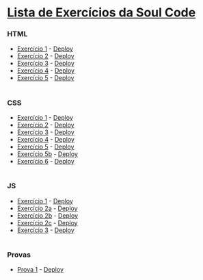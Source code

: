 # [Lista de Exercícios da Soul Code](https://lista-ex.herokuapp.com/index.html)
### HTML
* [Exercício 1](https://github.com/alvaroaxsmith/exerciciosSoulcode/tree/main/html/ex1) - [Deploy](https://lista-ex.herokuapp.com/html/ex1/index.html)
* [Exercício 2](https://github.com/alvaroaxsmith/exerciciosSoulcode/tree/main/html/ex2) - [Deploy](https://lista-ex.herokuapp.com/html/ex2/index.html)
* [Exercício 3](https://github.com/alvaroaxsmith/exerciciosSoulcode/tree/main/html/ex3) - [Deploy](https://lista-ex.herokuapp.com/html/ex3/index.html)
* [Exercício 4](https://github.com/alvaroaxsmith/exerciciosSoulcode/tree/main/html/ex4) - [Deploy](https://lista-ex.herokuapp.com/html/ex4/index.html)
* [Exercício 5](https://github.com/alvaroaxsmith/exerciciosSoulcode/tree/main/html/ex5) - [Deploy](https://lista-ex.herokuapp.com/html/ex5/index.html)

#
### CSS
* [Exercício 1](https://github.com/alvaroaxsmith/exerciciosSoulcode/tree/main/css/ex1) - [Deploy](https://lista-ex.herokuapp.com/css/ex1/index.html)
* [Exercício 2](https://github.com/alvaroaxsmith/exerciciosSoulcode/tree/main/css/ex2) - [Deploy](https://lista-ex.herokuapp.com/css/ex2/index.html)
* [Exercício 3](https://github.com/alvaroaxsmith/exerciciosSoulcode/tree/main/css/ex3) - [Deploy](https://lista-ex.herokuapp.com/css/ex3/index.html)
* [Exercício 4](https://github.com/alvaroaxsmith/exerciciosSoulcode/tree/main/css/ex4) - [Deploy](https://lista-ex.herokuapp.com/css/ex4/index.html)
* [Exercício 5](https://github.com/alvaroaxsmith/exerciciosSoulcode/tree/main/css/ex5) - [Deploy](https://lista-ex.herokuapp.com/css/ex5/index.html)
* [Exercício 5b](https://github.com/alvaroaxsmith/exerciciosSoulcode/tree/main/css/ex5/exb) - [Deploy](https://lista-ex.herokuapp.com/css/ex5/exb/index.html)
* [Exercício 6](https://github.com/alvaroaxsmith/exerciciosSoulcode/tree/main/css/ex6/) - [Deploy](https://lista-ex.herokuapp.com/css/ex6/index.html)

#
### JS
* [Exercício 1](https://github.com/alvaroaxsmith/exerciciosSoulcode/tree/main/js/ex1) - [Deploy](https://lista-ex.herokuapp.com/js/ex1/index.html)
* [Exercício 2a](https://github.com/alvaroaxsmith/exerciciosSoulcode/tree/main/js/ex2) - [Deploy](https://lista-ex.herokuapp.com/js/ex2/1/index.html)
* [Exercício 2b](https://github.com/alvaroaxsmith/exerciciosSoulcode/tree/main/js/ex2) - [Deploy](https://lista-ex.herokuapp.com/js/ex2/2/index.html)
* [Exercício 2c](https://github.com/alvaroaxsmith/exerciciosSoulcode/tree/main/js/ex2) - [Deploy](https://lista-ex.herokuapp.com/js/ex2/3/index.html)
* [Exercício 3](https://github.com/alvaroaxsmith/exerciciosSoulcode/tree/main/js/ex3) - [Deploy](https://lista-ex.herokuapp.com/js/ex3/index.html)
#
### Provas
* [Prova 1](https://github.com/alvaroaxsmith/exerciciosSoulcode/tree/main/provas/prova1) - [Deploy](https://lista-ex.herokuapp.com/provas/prova1/index.html)
